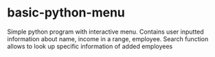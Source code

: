 # basic-python-menu
Simple python program with interactive menu. Contains user inputted information about name, income in a range, employee. Search function allows to look up specific information of added employees

